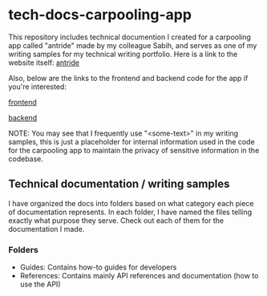 # tech-docs-carpooling-app

This repository includes technical documention I created for a carpooling app called "antride" made by my colleague Sabih, and serves as one of my writing samples for my technical writing portfolio. 
Here is a link to the website itself:
[antride](https://ant-ride-1dvw.vercel.app/)

Also, below are the links to the frontend and backend code for the app if you're interested:

[frontend](https://github.com/kleenkanteen/ant-ride-backend/)

[backend](https://github.com/kleenkanteen/ant-ride)

NOTE: You may see that I frequently use "\<some-text\>" in my writing samples, this is just a placeholder for internal information used in the code for the carpooling app to maintain the privacy of sensitive
information in the codebase.

## Technical documentation / writing samples ##
I have organized the docs into folders based on what category each piece of documentation represents.
In each folder, I have named the files telling exactly what purpose they serve. Check out each of them for
the documentation I made.

### Folders ###
- Guides: Contains how-to guides for developers
- References: Contains mainly API references and documentation (how to use the API)
